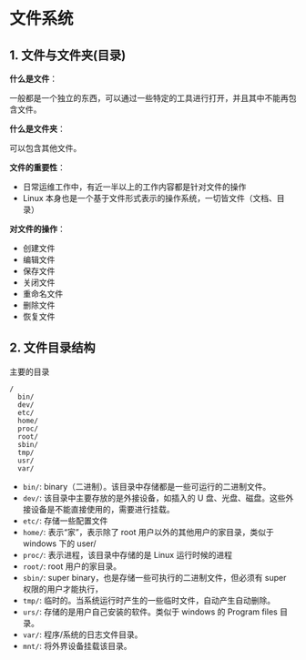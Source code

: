 # 文件系统

## 1. 文件与文件夹(目录)

**什么是文件**：

一般都是一个独立的东西，可以通过一些特定的工具进行打开，并且其中不能再包含文件。

**什么是文件夹**：

可以包含其他文件。

**文件的重要性**：

* 日常运维工作中，有近一半以上的工作内容都是针对文件的操作
* Linux 本身也是一个基于文件形式表示的操作系统，一切皆文件（文档、目录）

**对文件的操作**：

* 创建文件
* 编辑文件
* 保存文件
* 关闭文件
* 重命名文件
* 删除文件
* 恢复文件

## 2. 文件目录结构

主要的目录

```text
/
  bin/
  dev/
  etc/
  home/
  proc/
  root/
  sbin/
  tmp/
  usr/
  var/
```

* `bin/`: binary（二进制）。该目录中存储都是一些可运行的二进制文件。
* `dev/`: 该目录中主要存放的是外接设备，如插入的 U 盘、光盘、磁盘。这些外接设备是不能直接使用的，需要进行挂载。
* `etc/`: 存储一些配置文件
* `home/`: 表示“家”，表示除了 root 用户以外的其他用户的家目录，类似于 windows 下的 user/
* `proc/`: 表示进程，该目录中存储的是 Linux 运行时候的进程
* `root/`: root 用户的家目录。
* `sbin/`: super binary，也是存储一些可执行的二进制文件，但必须有 super 权限的用户才能执行，
* `tmp/`: 临时的。当系统运行时产生的一些临时文件，自动产生自动删除。
* `urs/`: 存储的是用户自己安装的软件。类似于 windows 的 Program files 目录。
* `var/`: 程序/系统的日志文件目录。
* `mnt/`: 将外界设备挂载该目录。